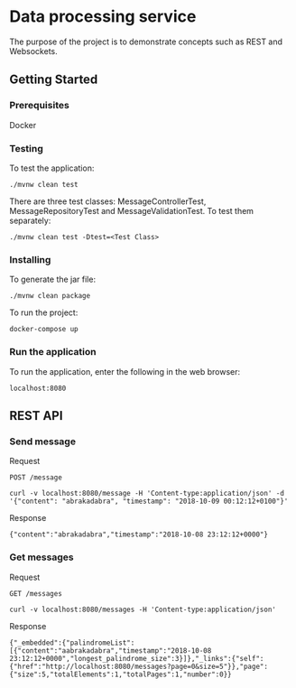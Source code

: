 # Data processing service

The purpose of the project is to demonstrate concepts such as REST and Websockets.

## Getting Started

### Prerequisites

Docker

### Testing

To test the application:

```
./mvnw clean test
```

There are three test classes: MessageControllerTest, MessageRepositoryTest and MessageValidationTest. To test them separately:

```
./mvnw clean test -Dtest=<Test Class>
```

### Installing

To generate the jar file:

```
./mvnw clean package
```

To run the project:
```
docker-compose up
```

### Run the application

To run the application, enter the following in the web browser:
```
localhost:8080
```

## REST API

### Send message

Request
```
POST /message
```

```
curl -v localhost:8080/message -H 'Content-type:application/json' -d '{"content": "abrakadabra", "timestamp": "2018-10-09 00:12:12+0100"}'
```

Response
```
{"content":"abrakadabra","timestamp":"2018-10-08 23:12:12+0000"}
```

### Get messages

Request
```
GET /messages
```

```
curl -v localhost:8080/messages -H 'Content-type:application/json'
```

Response
```
{"_embedded":{"palindromeList":[{"content":"aabrakadabra","timestamp":"2018-10-08 23:12:12+0000","longest_palindrome_size":3}]},"_links":{"self":{"href":"http://localhost:8080/messages?page=0&size=5"}},"page":{"size":5,"totalElements":1,"totalPages":1,"number":0}}
```
